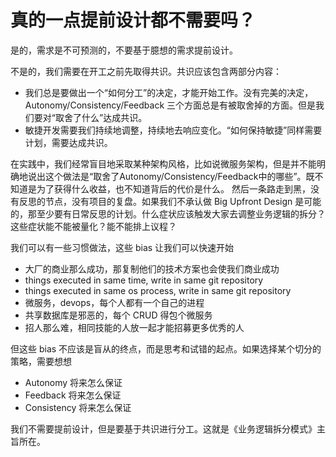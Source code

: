 # 真的一点提前设计都不需要吗？

是的，需求是不可预测的，不要基于臆想的需求提前设计。

不是的，我们需要在开工之前先取得共识。共识应该包含两部分内容：

* 我们总是要做出一个“如何分工”的决定，才能开始工作。没有完美的决定，Autonomy/Consistency/Feedback 三个方面总是有被取舍掉的方面。但是我们要对“取舍了什么”达成共识。
* 敏捷开发需要我们持续地调整，持续地去响应变化。“如何保持敏捷”同样需要计划，需要达成共识。

在实践中，我们经常盲目地采取某种架构风格，比如说微服务架构，但是并不能明确地说出这个做法是“取舍了Autonomy/Consistency/Feedback中的哪些”。既不知道是为了获得什么收益，也不知道背后的代价是什么。
然后一条路走到黑，没有反思的节点，没有项目的复盘。如果我们不承认做 Big Upfront Design 是可能的，那至少要有日常反思的计划。什么症状应该触发大家去调整业务逻辑的拆分？这些症状能不能被量化？能不能排上议程？

我们可以有一些习惯做法，这些 bias 让我们可以快速开始

* 大厂的商业那么成功，那复制他们的技术方案也会使我们商业成功
* things executed in same time, write in same git repository
* things executed in same os process, write in same git repository
* 微服务，devops，每个人都有一个自己的进程
* 共享数据库是邪恶的，每个 CRUD 得包个微服务
* 招人那么难，相同技能的人放一起才能招募更多优秀的人

但这些 bias 不应该是盲从的终点，而是思考和试错的起点。如果选择某个切分的策略，需要想想

* Autonomy 将来怎么保证
* Feedback 将来怎么保证
* Consistency 将来怎么保证

我们不需要提前设计，但是要基于共识进行分工。这就是《业务逻辑拆分模式》主旨所在。
